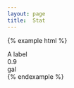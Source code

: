 ```yaml
---
layout: page
title:  Stat
---
```


{% example html %}
<div class="stat">
    <span class="label">A label</span>
    <div class="stat__value">
        <div class="stat__number">0.9</div>
        <div class="stat__unit">gal</div>
    </div>
</div>
{% endexample %}
